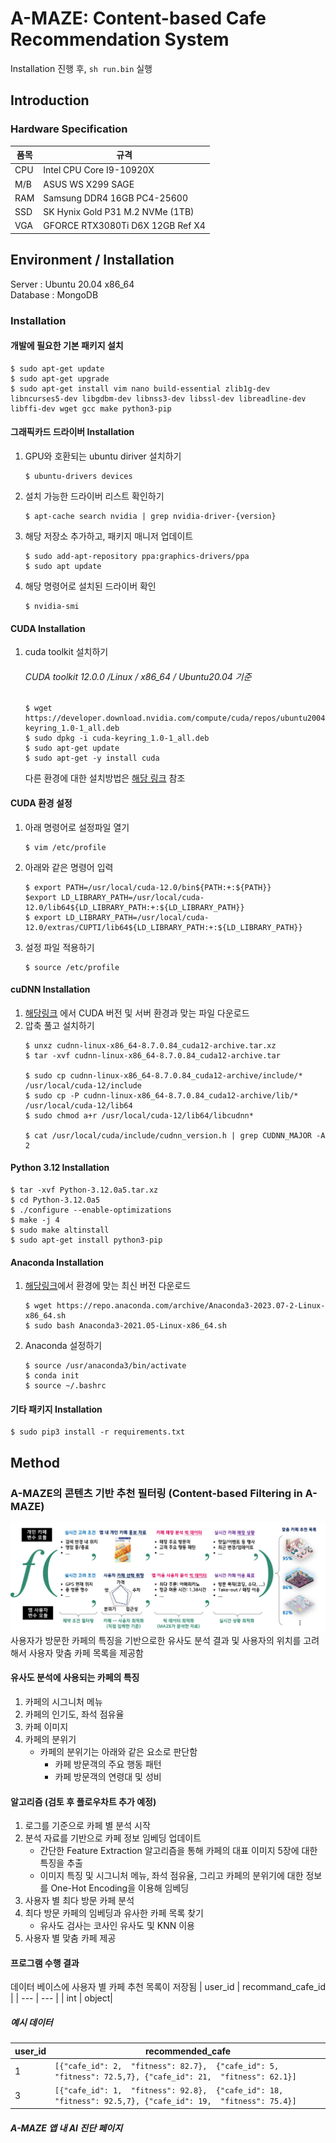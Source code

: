 # A-MAZE: Content-based Cafe Recommendation System
Installation 진행 후, `sh run.bin` 실행

## Introduction
### Hardware Specification
| 품목 | 규격 |
|------|------|
|CPU|Intel CPU Core I9-10920X|
|M/B| ASUS WS X299 SAGE|
|RAM | Samsung DDR4 16GB PC4-25600|
|SSD|SK Hynix Gold P31 M.2 NVMe (1TB)|
|VGA|GFORCE RTX3080Ti D6X 12GB Ref X4|

## Environment / Installation
Server : Ubuntu 20.04 x86_64  
Database : MongoDB

### Installation
#### 개발에 필요한 기본 패키지 설치
```shell
$ sudo apt-get update
$ sudo apt-get upgrade
$ sudo apt-get install vim nano build-essential zlib1g-dev libncurses5-dev libgdbm-dev libnss3-dev libssl-dev libreadline-dev libffi-dev wget gcc make python3-pip

```
#### 그래픽카드 드라이버 Installation
1. GPU와 호환되는 ubuntu diriver 설치하기
    ```shell 
    $ ubuntu-drivers devices
    ```
2. 설치 가능한 드라이버 리스트 확인하기
    ```shell 
    $ apt-cache search nvidia | grep nvidia-driver-{version}
    ```
3. 해당 저장소 추가하고, 패키지 매니저 업데이트
    ```shell 
    $ sudo add-apt-repository ppa:graphics-drivers/ppa
    $ sudo apt update
    ``` 
4. 해당 명령어로 설치된 드라이버 확인
    ```shell
    $ nvidia-smi
    ```

#### CUDA Installation
1. cuda toolkit 설치하기  
    ###### CUDA toolkit 12.0.0 /Linux / x86_64 / Ubuntu20.04 기준
    ```shell
    $ wget https://developer.download.nvidia.com/compute/cuda/repos/ubuntu2004/x86_64/cuda-keyring_1.0-1_all.deb
    $ sudo dpkg -i cuda-keyring_1.0-1_all.deb
    $ sudo apt-get update
    $ sudo apt-get -y install cuda
    ```
    다른 환경에 대한 설치방법은 [해당 링크](https://developer.nvidia.com/cuda-12-0-0-download-archive) 참조

#### CUDA 환경 설정
1. 아래 명령어로 설정파일 열기
    ```shell
    $ vim /etc/profile
    ```
2. 아래와 같은 명령어 입력
    ```shell
    $ export PATH=/usr/local/cuda-12.0/bin${PATH:+:${PATH}}
    $export LD_LIBRARY_PATH=/usr/local/cuda-12.0/lib64${LD_LIBRARY_PATH:+:${LD_LIBRARY_PATH}}
    $ export LD_LIBRARY_PATH=/usr/local/cuda-12.0/extras/CUPTI/lib64${LD_LIBRARY_PATH:+:${LD_LIBRARY_PATH}}
    ```
3. 설정 파일 적용하기
    ```shell
    $ source /etc/profile
    ```
#### cuDNN Installation  
1. [해당링크](https://developer.nvidia.com/rdp/cudnn-archive) 에서 CUDA 버전 및 서버 환경과 맞는 파일 다운로드 
2. 압축 풀고 설치하기
    ```shell
    $ unxz cudnn-linux-x86_64-8.7.0.84_cuda12-archive.tar.xz
    $ tar -xvf cudnn-linux-x86_64-8.7.0.84_cuda12-archive.tar

    $ sudo cp cudnn-linux-x86_64-8.7.0.84_cuda12-archive/include/* /usr/local/cuda-12/include
    $ sudo cp -P cudnn-linux-x86_64-8.7.0.84_cuda12-archive/lib/* /usr/local/cuda-12/lib64
    $ sudo chmod a+r /usr/local/cuda-12/lib64/libcudnn*

    $ cat /usr/local/cuda/include/cudnn_version.h | grep CUDNN_MAJOR -A 2
    ```

#### Python 3.12 Installation
```shell
$ tar -xvf Python-3.12.0a5.tar.xz
$ cd Python-3.12.0a5
$ ./configure --enable-optimizations
$ make -j 4
$ sudo make altinstall
$ sudo apt-get install python3-pip
```


#### Anaconda Installation 
1. [해당링크](https://repo.anaconda.com/archive/)에서 환경에 맞는 최신 버전 다운로드
    ```shell
    $ wget https://repo.anaconda.com/archive/Anaconda3-2023.07-2-Linux-x86_64.sh
    $ sudo bash Anaconda3-2021.05-Linux-x86_64.sh
    ```
2. Anaconda 설정하기
    ```shell
    $ source /usr/anaconda3/bin/activate 
    $ conda init
    $ source ~/.bashrc
    ```

#### 기타 패키지 Installation
```shell
$ sudo pip3 install -r requirements.txt
```

## Method
### A-MAZE의 콘텐츠 기반 추천 필터링 (Content-based Filtering in A-MAZE)
![](./images/the_big_ai_architecture.png)
사용자가 방문한 카페의 특징을 기반으로한 유사도 분석 결과 및 사용자의 위치를 고려해서 사용자 맞춤 카페 목록을 제공함

#### 유사도 분석에 사용되는 카페의 특징
1. 카페의 시그니처 메뉴
2. 카페의 인기도, 좌석 점유율
3. 카페 이미지
4. 카페의 분위기
    - 카페의 분위기는 아래와 같은 요소로 판단함
        - 카페 방문객의 주요 행동 패턴
        - 카페 방문객의 연령대 및 성비

#### 알고리즘 (검토 후 플로우차트 추가 예정)
1. 로그를 기준으로 카페 별 분석 시작 
2. 분석 자료를 기반으로 카페 정보 임베딩 업데이트
    - 간단한 Feature Extraction 알고리즘을 통해 카페의 대표 이미지 5장에 대한 특징을 추출
    - 이미지 특징 및 시그니처 메뉴, 좌석 점유율, 그리고 카페의 분위기에 대한 정보를 One-Hot Encoding을 이용해 임베딩
3. 사용자 별 최다 방문 카페 분석
4. 최다 방문 카페의 임베딩과 유사한 카페 목록 찾기
    - 유사도 검사는 코사인 유사도 및 KNN 이용
5. 사용자 별 맞춤 카페 제공

#### 프로그램 수행 결과
데이터 베이스에 사용자 별 카페 추천 목록이 저장됨
| user_id | recommand_cafe_id | 
| --- | --- |
| int | object|

##### 예시 데이터
| user_id | recommended_cafe | 
| --- | --- |
| 1 | `[{"cafe_id": 2,  "fitness": 82.7},  {"cafe_id": 5,  "fitness": 72.5,7}, {"cafe_id": 21,  "fitness": 62.1}]`|
| 3 | `[{"cafe_id": 1,  "fitness": 92.8},  {"cafe_id": 18,  "fitness": 92.5,7}, {"cafe_id": 19,  "fitness": 75.4}]`|

##### A-MAZE 앱 내 AI 진단 페이지

